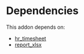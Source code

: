 # Dependencies

This addon depends on:

- [hr_timesheet](../../odoo-bringout-oca-ocb-hr_timesheet)
- [report_xlsx](../../odoo-bringout-oca-reporting-engine-report_xlsx)
